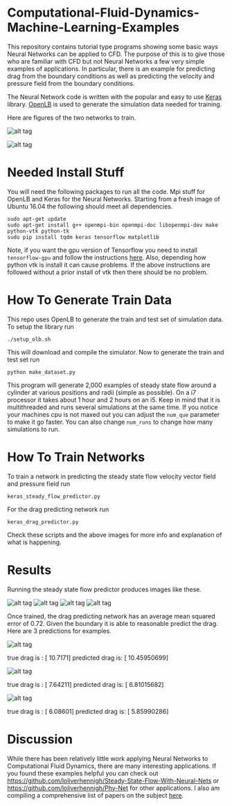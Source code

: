 # Computational-Fluid-Dynamics-Machine-Learning-Examples
This repository contains tutorial type programs showing some basic ways Neural Networks can be applied to CFD. The purpose of this is to give those who are familiar with CFD but not Neural Networks a few very simple examples of applications. In particular, there is an example for predicting drag from the boundary conditions as well as predicting the velocity and pressure field from the boundary conditions.

The Neural Network code is written with the popular and easy to use [Keras](https://keras.io/) library. [OpenLB](http://optilb.org/openlb/) is used to generate the simulation data needed for training.

Here are figures of the two networks to train.

![alt tag](https://github.com/loliverhennigh/Computational-Fluid-Dynamics-Machine-Learning-Examples/blob/master/figs/drag-predictor-network.jpg)

![alt tag](https://github.com/loliverhennigh/Computational-Fluid-Dynamics-Machine-Learning-Examples/blob/master/figs/steady-state-flow-predicting-networ.jpg)

# Needed Install Stuff

You will need the following packages to run all the code. Mpi stuff for OpenLB and Keras for the Neural Networks. Starting from a fresh image of Ubuntu 16.04 the following should meet all dependencies.

```
sudo apt-get update
sudo apt-get install g++ openmpi-bin openmpi-doc libopenmpi-dev make python-vtk python-tk
sudo pip install tqdm keras tensorflow matplotlib
```

Note, if you want the gpu version of Tensorflow you need to install `tensorflow-gpu` and follow the instructions [here](https://www.tensorflow.org/install/install_linux). Also, depending how python vtk is install it can cause problems. If the above instructions are followed without a prior install of vtk then there should be no problem.

# How To Generate Train Data

This repo uses OpenLB to generate the train and test set of simulation data. To setup the library run
```
./setup_olb.sh
```
This will download and compile the simulator. Now to generate the train and test set run
```
python make_dataset.py
```
This program will generate 2,000 examples of steady state flow around a cylinder at various positions and radii (simple as possible). On a i7 processor it takes about 1 hour and 2 hours on an i5. Keep in mind that it is multithreaded and runs several simulations at the same time. If you notice your machines cpu is not maxed out you can adjust the `num_que` parameter to make it go faster. You can also change `num_runs` to change how many simulations to run.

# How To Train Networks


To train a network in predicting the steady state flow velocity vector field and pressure field run
```
keras_steady_flow_predictor.py
```
For the drag predicting network run
```
keras_drag_predictor.py
```

Check these scripts and the above images for more info and explanation of what is happening.

# Results

Running the steady state flow predictor produces images like these. 

![alt tag](https://github.com/loliverhennigh/Computational-Fluid-Dynamics-Machine-Learning-Examples/blob/master/figs/steady_state_flow_1.png)
![alt tag](https://github.com/loliverhennigh/Computational-Fluid-Dynamics-Machine-Learning-Examples/blob/master/figs/steady_state_flow_2.png)
![alt tag](https://github.com/loliverhennigh/Computational-Fluid-Dynamics-Machine-Learning-Examples/blob/master/figs/steady_state_flow_3.png)
![alt tag](https://github.com/loliverhennigh/Computational-Fluid-Dynamics-Machine-Learning-Examples/blob/master/figs/steady_state_flow_4.png)

Once trained, the drag predicting network has an average mean squared error of 0.72. Given the boundary it is able to reasonable predict the drag. Here are 3 predictions for examples.

![alt tag](https://github.com/loliverhennigh/Computational-Fluid-Dynamics-Machine-Learning-Examples/blob/master/figs/drag_1.png)

true drag is     : [ 10.7171]
predicted drag is: [ 10.45950699]


![alt tag](https://github.com/loliverhennigh/Computational-Fluid-Dynamics-Machine-Learning-Examples/blob/master/figs/drag_2.png)

true drag is     : [ 7.64211]
predicted drag is: [ 6.81015682]

![alt tag](https://github.com/loliverhennigh/Computational-Fluid-Dynamics-Machine-Learning-Examples/blob/master/figs/drag_3.png)

true drag is     : [ 6.08601]
predicted drag is: [ 5.85990286]

# Discussion

While there has been relatively little work applying Neural Networks to Computational Fluid Dynamics, there are many interesting applications. If you found these examples helpful you can check out https://github.com/loliverhennigh/Steady-State-Flow-With-Neural-Nets or https://github.com/loliverhennigh/Phy-Net for other applications. I also am compiling a comprehensive list of papers on the subject [here](https://github.com/loliverhennigh/Computational-Physics-and-Machine-Learning-Reading-List).

